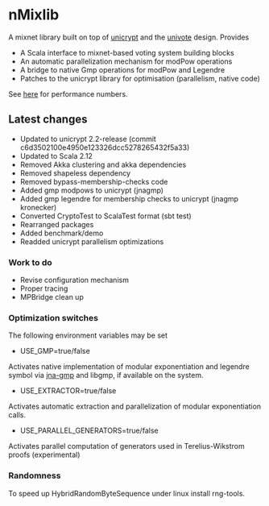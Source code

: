 # nMixlib

A mixnet library built on top of [unicrypt](https://github.com/bfh-evg/univote2) and the [univote](https://github.com/bfh-evg/univote2) design. Provides

* A Scala interface to mixnet-based voting system building blocks
* An automatic parallelization mechanism for modPow operations
* A bridge to native Gmp operations for modPow and Legendre
* Patches to the unicrypt library for optimisation (parallelism, native code)

See [here](https://nvotes.com/parallelizing-a-mixnet-prototype/) for performance numbers.

## Latest changes

* Updated to unicrypt 2.2-release (commit c6d3502100e4950e123326dcc5278265432f5a33)
* Updated to Scala 2.12
* Removed Akka clustering and akka dependencies
* Removed shapeless dependency
* Removed bypass-membership-checks code
* Added gmp modpows to unicrypt (jnagmp)
* Added gmp legendre for membership checks to unicrypt (jnagmp kronecker)
* Converted CryptoTest to ScalaTest format (sbt test)
* Rearranged packages
* Added benchmark/demo
* Readded unicrypt parallelism optimizations

### Work to do

* Revise configuration mechanism
* Proper tracing
* MPBridge clean up

### Optimization switches

The following environment variables may be set

* USE_GMP=true/false

Activates native implementation of modular exponentiation and legendre symbol via
[jna-gmp](https://github.com/square/jna-gmp) and libgmp, if available on the system.

* USE_EXTRACTOR=true/false

Activates automatic extraction and parallelization of modular exponentiation calls.

* USE_PARALLEL_GENERATORS=true/false

Activates parallel computation of generators used in Terelius-Wikstrom proofs (experimental)

### Randomness

To speed up HybridRandomByteSequence under linux install rng-tools.